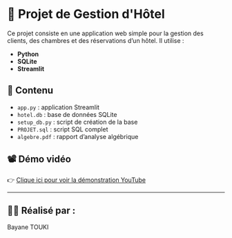 # 🏨 Projet de Gestion d'Hôtel

Ce projet consiste en une application web simple pour la gestion des clients, des chambres et des réservations d’un hôtel. Il utilise :

- **Python**
- **SQLite**
- **Streamlit**

## 📁 Contenu

- `app.py` : application Streamlit
- `hotel.db` : base de données SQLite
- `setup_db.py` : script de création de la base
- `PROJET.sql` : script SQL complet
- `algebre.pdf` : rapport d’analyse algébrique

## 📽️ Démo vidéo

👉 [Clique ici pour voir la démonstration YouTube](https://youtu.be/fwf1gbUGpuc)

---

## 👩‍💻 Réalisé par :
Bayane TOUKI
